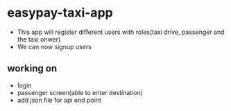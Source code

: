 # easypay-taxi-app

- This app will register different users with roles(taxi drive, passenger and the taxi onwer)
- We can now signup users

## working on

- login
- passenger screen(able to enter destination)
- add json file for api end point